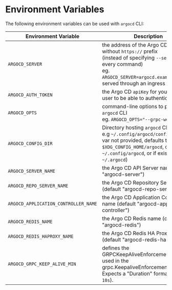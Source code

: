 # Environment Variables

The following environment variables can be used with `argocd` CLI:

| Environment Variable                 | Description                                                                                                                                                                                             |
| ------------------------------------ | ------------------------------------------------------------------------------------------------------------------------------------------------------------------------------------------------------- |
| `ARGOCD_SERVER`                      | the address of the Argo CD server without `https://` prefix <br> (instead of specifying `--server` for every command) <br> eg. `ARGOCD_SERVER=argocd.example.com` if served through an ingress with DNS |
| `ARGOCD_AUTH_TOKEN`                  | the Argo CD `apiKey` for your Argo CD user to be able to authenticate                                                                                                                                   |
| `ARGOCD_OPTS`                        | command-line options to pass to `argocd` CLI <br> eg. `ARGOCD_OPTS="--grpc-web"`                                                                                                                        |
| `ARGOCD_CONFIG_DIR`                  | Directory hosting `argocd` CLI config, e.g `~/.config/argocd/config`. (if ENV var not provided, defaults to `$XDG_CONFIG_HOME/argocd`, or `~/.config/argocd`, or if exists legacy `~/.argocd`)          |
| `ARGOCD_SERVER_NAME`                 | the Argo CD API Server name (default "argocd-server")                                                                                                                                                   |
| `ARGOCD_REPO_SERVER_NAME`            | the Argo CD Repository Server name (default "argocd-repo-server")                                                                                                                                       |
| `ARGOCD_APPLICATION_CONTROLLER_NAME` | the Argo CD Application Controller name (default "argocd-application-controller")                                                                                                                       |
| `ARGOCD_REDIS_NAME`                  | the Argo CD Redis name (default "argocd-redis")                                                                                                                                                         |
| `ARGOCD_REDIS_HAPROXY_NAME`          | the Argo CD Redis HA Proxy name (default "argocd-redis-ha-haproxy")                                                                                                                                     |
| `ARGOCD_GRPC_KEEP_ALIVE_MIN`         | defines the GRPCKeepAliveEnforcementMinimum, used in the grpc.KeepaliveEnforcementPolicy. Expects a "Duration" format (default `10s`).                                                                  |
